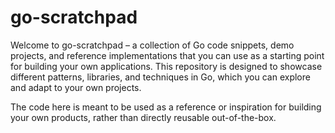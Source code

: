 # go-scratchpad
Welcome to go-scratchpad – a collection of Go code snippets, demo projects, and reference implementations that you can use as a starting point for building your own applications. This repository is designed to showcase different patterns, libraries, and techniques in Go, which you can explore and adapt to your own projects.

The code here is meant to be used as a reference or inspiration for building your own products, rather than directly reusable out-of-the-box.
